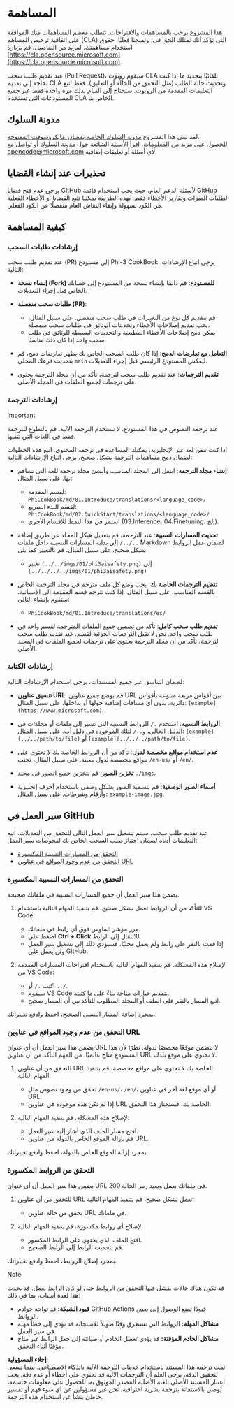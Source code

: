 # المساهمة

هذا المشروع يرحب بالمساهمات والاقتراحات. تتطلب معظم المساهمات منك الموافقة على اتفاقية ترخيص المساهم (CLA) التي تؤكد أنك تمتلك الحق في، وتمنحنا فعليًا، حقوق استخدام مساهمتك. لمزيد من التفاصيل، قم بزيارة [https://cla.opensource.microsoft.com](https://cla.opensource.microsoft.com).

عند تقديم طلب سحب (Pull Request)، سيقوم روبوت CLA تلقائيًا بتحديد ما إذا كنت بحاجة إلى تقديم CLA وتحديث حالة الطلب (مثل التحقق من الحالة أو التعليق). فقط اتبع التعليمات المقدمة من الروبوت. ستحتاج إلى القيام بذلك مرة واحدة فقط عبر جميع المستودعات التي تستخدم CLA الخاص بنا.

## مدونة السلوك

لقد تبنى هذا المشروع [مدونة السلوك الخاصة بمصادر مايكروسوفت المفتوحة](https://opensource.microsoft.com/codeofconduct/).  
للحصول على مزيد من المعلومات، اقرأ [الأسئلة الشائعة حول مدونة السلوك](https://opensource.microsoft.com/codeofconduct/faq/) أو تواصل مع [opencode@microsoft.com](mailto:opencode@microsoft.com) لأي أسئلة أو تعليقات إضافية.

## تحذيرات عند إنشاء القضايا

يرجى عدم فتح قضايا GitHub لأسئلة الدعم العام، حيث يجب استخدام قائمة GitHub لطلبات الميزات وتقارير الأخطاء فقط. بهذه الطريقة يمكننا تتبع القضايا أو الأخطاء الفعلية من الكود بسهولة وإبقاء النقاش العام منفصلًا عن الكود الفعلي.

## كيفية المساهمة

### إرشادات طلبات السحب

عند تقديم طلب سحب (PR) إلى مستودع Phi-3 CookBook، يرجى اتباع الإرشادات التالية:

- **إنشاء نسخة (Fork) للمستودع**: قم دائمًا بإنشاء نسخة من المستودع إلى حسابك الخاص قبل إجراء التعديلات.

- **طلبات سحب منفصلة (PR)**:
  - قم بتقديم كل نوع من التغييرات في طلب سحب منفصل. على سبيل المثال، يجب تقديم إصلاحات الأخطاء وتحديثات الوثائق في طلبات سحب منفصلة.
  - يمكن دمج إصلاحات الأخطاء المطبعية والتحديثات البسيطة للوثائق في طلب سحب واحد إذا كان ذلك مناسبًا.

- **التعامل مع تعارضات الدمج**: إذا كان طلب السحب الخاص بك يظهر تعارضات دمج، قم بتحديث فرعك المحلي `main` ليعكس المستودع الرئيسي قبل إجراء التعديلات.

- **تقديم الترجمات**: عند تقديم طلب سحب لترجمة، تأكد من أن مجلد الترجمة يحتوي على ترجمات لجميع الملفات في المجلد الأصلي.

### إرشادات الترجمة

> [!IMPORTANT]
>
> عند ترجمة النصوص في هذا المستودع، لا تستخدم الترجمة الآلية. قم بالتطوع للترجمة فقط في اللغات التي تتقنها.

إذا كنت تتقن لغة غير الإنجليزية، يمكنك المساعدة في ترجمة المحتوى. اتبع هذه الخطوات لضمان دمج مساهمات الترجمة بشكل صحيح، يرجى اتباع الإرشادات التالية:

- **إنشاء مجلد الترجمة**: انتقل إلى المجلد المناسب وأنشئ مجلد ترجمة للغة التي تساهم بها. على سبيل المثال:
  - لقسم المقدمة: `PhiCookBook/md/01.Introduce/translations/<language_code>/`
  - لقسم البدء السريع: `PhiCookBook/md/02.QuickStart/translations/<language_code>/`
  - استمر في هذا النمط للأقسام الأخرى (03.Inference، 04.Finetuning، إلخ).

- **تحديث المسارات النسبية**: عند الترجمة، قم بتعديل هيكل المجلد عن طريق إضافة `../../` إلى بداية المسارات النسبية داخل ملفات Markdown لضمان عمل الروابط بشكل صحيح. على سبيل المثال، قم بالتغيير كما يلي:
  - تغيير `(../../imgs/01/phi3aisafety.png)` إلى `(../../../../imgs/01/phi3aisafety.png)`

- **تنظيم الترجمات الخاصة بك**: يجب وضع كل ملف مترجم في مجلد الترجمة الخاص بالقسم المناسب. على سبيل المثال، إذا كنت تترجم قسم المقدمة إلى الإسبانية، ستقوم بإنشاء التالي:
  - `PhiCookBook/md/01.Introduce/translations/es/`

- **تقديم طلب سحب كامل**: تأكد من تضمين جميع الملفات المترجمة لقسم واحد في طلب سحب واحد. نحن لا نقبل الترجمات الجزئية لقسم. عند تقديم طلب سحب لترجمة، تأكد من أن مجلد الترجمة يحتوي على ترجمات لجميع الملفات في المجلد الأصلي.

### إرشادات الكتابة

لضمان التناسق عبر جميع المستندات، يرجى استخدام الإرشادات التالية:

- **تنسيق عناوين URL**: قم بوضع جميع عناوين URL بين أقواس مربعة متبوعة بأقواس دائرية، بدون أي مسافات إضافية حولها أو بداخلها. على سبيل المثال: `[example](https://www.microsoft.com)`.

- **الروابط النسبية**: استخدم `./` للروابط النسبية التي تشير إلى ملفات أو مجلدات في الدليل الحالي، و`../` لتلك الموجودة في دليل أب. على سبيل المثال: `[example](../../path/to/file)` أو `[example](../../../path/to/file)`.

- **عدم استخدام مواقع مخصصة لدول**: تأكد من أن الروابط الخاصة بك لا تحتوي على مواقع مخصصة لدول معينة. على سبيل المثال، تجنب `/en-us/` أو `/en/`.

- **تخزين الصور**: قم بتخزين جميع الصور في مجلد `./imgs`.

- **أسماء الصور الوصفية**: قم بتسمية الصور بشكل وصفي باستخدام أحرف إنجليزية وأرقام وشرطات. على سبيل المثال: `example-image.jpg`.

## سير العمل في GitHub

عند تقديم طلب سحب، سيتم تشغيل سير العمل التالي للتحقق من التعديلات. اتبع التعليمات أدناه لضمان اجتياز طلب السحب الخاص بك لفحوصات سير العمل:

- [التحقق من المسارات النسبية المكسورة](../..)
- [التحقق من عدم وجود المواقع في عناوين URL](../..)

### التحقق من المسارات النسبية المكسورة

يضمن هذا سير العمل أن جميع المسارات النسبية في ملفاتك صحيحة.

1. للتأكد من أن الروابط تعمل بشكل صحيح، قم بتنفيذ المهام التالية باستخدام VS Code:
    - مرر مؤشر الماوس فوق أي رابط في ملفاتك.
    - اضغط على **Ctrl + Click** للانتقال إلى الرابط.
    - إذا قمت بالنقر على رابط ولم يعمل محليًا، فسيؤدي ذلك إلى تشغيل سير العمل ولن يعمل على GitHub.

1. لإصلاح هذه المشكلة، قم بتنفيذ المهام التالية باستخدام اقتراحات المسارات المقدمة من VS Code:
    - اكتب `./` أو `../`.
    - سيقوم VS Code بتقديم خيارات متاحة بناءً على ما كتبته.
    - اتبع المسار بالنقر على الملف أو المجلد المطلوب للتأكد من أن المسار صحيح.

بمجرد إضافة المسار النسبي الصحيح، احفظ وادفع تغييراتك.

### التحقق من عدم وجود المواقع في عناوين URL

يضمن هذا سير العمل أن أي عنوان URL لا يتضمن موقعًا مخصصًا لدولة. نظرًا لأن هذا المستودع متاح عالميًا، من المهم التأكد من أن عناوين URL لا تحتوي على موقع بلدك.

1. للتحقق من أن عناوين URL الخاصة بك لا تحتوي على مواقع مخصصة، قم بتنفيذ المهام التالية:

    - تحقق من وجود نصوص مثل `/en-us/`، `/en/`، أو أي موقع لغة آخر في عناوين URL.
    - إذا لم تكن هذه موجودة في عناوين URL الخاصة بك، فستجتاز هذا التحقق.

1. لإصلاح هذه المشكلة، قم بتنفيذ المهام التالية:
    - افتح مسار الملف الذي أشار إليه سير العمل.
    - قم بإزالة الموقع الخاص بالدولة من عناوين URL.

بمجرد إزالة الموقع الخاص بالدولة، احفظ وادفع تغييراتك.

### التحقق من الروابط المكسورة

يضمن هذا سير العمل أن أي عنوان URL في ملفاتك يعمل ويعيد رمز الحالة 200.

1. للتحقق من أن عناوين URL تعمل بشكل صحيح، قم بتنفيذ المهام التالية:
    - تحقق من حالة عناوين URL في ملفاتك.

2. لإصلاح أي روابط مكسورة، قم بتنفيذ المهام التالية:
    - افتح الملف الذي يحتوي على الرابط المكسور.
    - قم بتحديث الرابط إلى الرابط الصحيح.

بمجرد إصلاح الروابط، احفظ وادفع تغييراتك.

> [!NOTE]
>
> قد تكون هناك حالات يفشل فيها التحقق من الروابط حتى لو كان الرابط يعمل. قد يحدث هذا لعدة أسباب، بما في ذلك:
>
> - **قيود الشبكة:** قد تواجه خوادم GitHub Actions قيودًا تمنع الوصول إلى بعض الروابط.
> - **مشاكل المهلة:** الروابط التي تستغرق وقتًا طويلاً للاستجابة قد تؤدي إلى خطأ مهلة في سير العمل.
> - **مشاكل الخادم المؤقتة:** قد يؤدي تعطل الخادم أو صيانته إلى جعل الرابط غير متاح مؤقتًا أثناء التحقق.

**إخلاء المسؤولية**:  
تمت ترجمة هذا المستند باستخدام خدمات الترجمة الآلية بالذكاء الاصطناعي. بينما نسعى لتحقيق الدقة، يرجى العلم أن الترجمات الآلية قد تحتوي على أخطاء أو عدم دقة. يجب اعتبار المستند الأصلي بلغته الأصلية المصدر الموثوق به. للحصول على معلومات حاسمة، يُوصى بالاستعانة بترجمة بشرية احترافية. نحن غير مسؤولين عن أي سوء فهم أو تفسير خاطئ ينشأ عن استخدام هذه الترجمة.